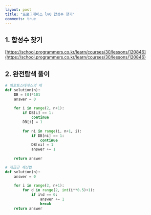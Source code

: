 ```yaml
---
layout: post
title: "프로그래머스 lv0 합성수 찾기"
comments: true
---
```


## 1. 합성수 찾기
[https://school.programmers.co.kr/learn/courses/30/lessons/120846](https://school.programmers.co.kr/learn/courses/30/lessons/120846)

## 2. 완전탐색 풀이
```python
# 에로토스테네스의 체
def solution(n):
    DB = [0]*101
    answer = 0
    
    for i in range(2, n+1):
        if DB[i] == 1:
            continue
        DB[i] = 1
        
        for ni in range(i, n+1, i):
            if DB[ni] == 1:
                continue
            DB[ni] = 1
            answer += 1
    
    return answer

# 제곱근 계산법
def solution(n):
    answer = 0
    
    for i in range(2, n+1):
        for d in range(2, int(i**0.5)+1):
            if i%d == 0:
                answer += 1
                break
    return answer
```
